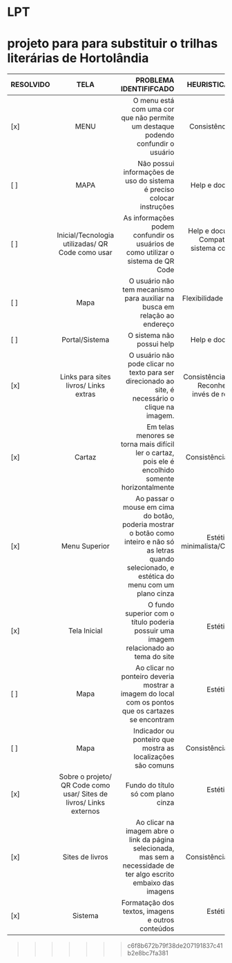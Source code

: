 # LPT
projeto para para substituir o trilhas literárias de Hortolândia
=======
|RESOLVIDO|TELA|PROBLEMA IDENTIFIFCADO|HEURISTICA VIOLADA|
| ------------- |:-------------:| -----:|----:|
|[x] |MENU|	O menu está com uma cor que não permite	um destaque podendo	confundir o usuário	|Consistência e padrão|			
|[ ] |MAPA		| Não possui informações de uso do sistema é preciso colocar instruções|Help e documentação |			  
| [ ] |Inicial/Tecnologia utilizadas/ QR Code como usar|As informações podem confundir os usuários de como utilizar o sistema de QR Code |Help e documentação/ Compatibilidade do sistema com o mundo real|
| [ ] |Mapa|O usuário não tem mecanismo para auxiliar na busca em relação ao endereço |Flexibilidade e eficiência de uso|
| [ ] |Portal/Sistema|O sistema não possui help|Help e documentação|
|[x] |Links para sites livros/ Links extras|O usuário não pode clicar no texto para ser direcionado ao site, é necessário o clique na imagem.|Consistência e padrões/ Reconhecimento ao invés de relembrança|
|[x] |Cartaz|Em telas menores se torna mais difícil ler o cartaz, pois ele é encolhido somente horizontalmente |Consistência e padrões|
|[x] |Menu Superior|Ao passar o mouse em cima do botão, poderia mostrar o botão como inteiro e não só as letras quando selecionado, e estética do menu com um plano cinza|Estética e design minimalista/Consistência e padrões|
|[x] |Tela Inicial|O fundo superior com o título poderia possuir uma imagem relacionado ao tema do site|Estética e design minimalista|
|[ ] |Mapa|Ao clicar no ponteiro deveria mostrar a imagem do local com os pontos que os cartazes se encontram|Estética e design minimalista|
|[ ] |Mapa|Indicador ou ponteiro que mostra as localizações são comuns|Consistência e padrões|
|[x] |Sobre o projeto/ QR Code como usar/ Sites de livros/ Links externos|Fundo do título só com plano cinza|Estética e design minimalista
|[x] |Sites de livros |Ao clicar na imagem abre o link da página selecionada, mas sem a necessidade de ter algo escrito embaixo das imagens|Consistência e padrões|
|[x] |Sistema|Formatação dos textos, imagens e outros conteúdos|Estética e design minimalista|
>>>>>>> c6f8b672b79f38de207191837c41b2e8bc7fa381
